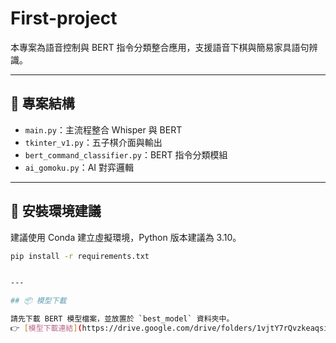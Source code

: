 # First-project

本專案為語音控制與 BERT 指令分類整合應用，支援語音下棋與簡易家具語句辨識。

---

## 📁 專案結構

- `main.py`：主流程整合 Whisper 與 BERT
- `tkinter_v1.py`：五子棋介面與輸出
- `bert_command_classifier.py`：BERT 指令分類模組
- `ai_gomoku.py`：AI 對弈邏輯


---

## 🔧 安裝環境建議

建議使用 Conda 建立虛擬環境，Python 版本建議為 3.10。

```bash
pip install -r requirements.txt


---

## 📦 模型下載

請先下載 BERT 模型檔案，並放置於 `best_model` 資料夾中。  
👉 [模型下載連結](https://drive.google.com/drive/folders/1vjtY7rQvzkeaqsiSn2SpGMTRLXsk1ymH)
